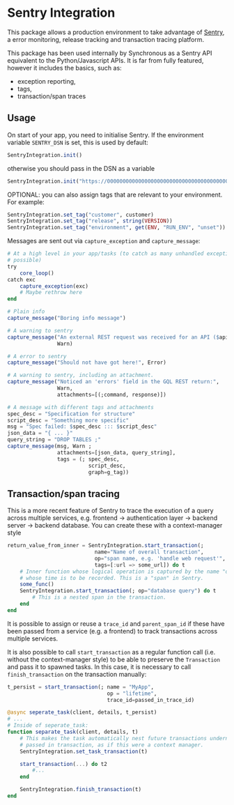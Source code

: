 # Sentry Integration

This package allows a production environment to take advantage of
[Sentry](https://sentry.io/), a error monitoring, release tracking and
transaction tracing platform.

This package has been used internally by Synchronous as a
Sentry API equivalent to the Python/Javascript APIs. It is far from fully
featured, however it includes the basics, such as:
- exception reporting,
- tags,
- transaction/span traces

## Usage

On start of your app, you need to initialise Sentry. If the environment variable
`SENTRY_DSN` is set, this is used by default:
```julia
SentryIntegration.init()
```
otherwise you should pass in the DSN as a variable
```julia
SentryIntegration.init("https://0000000000000000000000000000000000000000.ingest.sentry.io/0000000")
```

OPTIONAL: you can also assign tags that are relevant to your environment. For example:
```julia
SentryIntegration.set_tag("customer", customer)
SentryIntegration.set_tag("release", string(VERSION))
SentryIntegration.set_tag("environment", get(ENV, "RUN_ENV", "unset"))
```

Messages are sent out via `capture_exception` and `capture_message`:

```julia
# At a high level in your app/tasks (to catch as many unhandled exceptions as
# possible)
try
    core_loop()
catch exc
    capture_exception(exc)
    # Maybe rethrow here
end
```

```julia
# Plain info
capture_message("Boring info message")
```

```julia
# A warning to sentry
capture_message("An external REST request was received for an API ($api_name) that is unknown",
                Warn)
```
```julia
# A error to sentry
capture_message("Should not have got here!", Error)
```
```julia
# A warning to sentry, including an attachment.
capture_message("Noticed an 'errors' field in the GQL REST return:",
                Warn,
                attachments=[(;command, response)])
```
```julia
# A message with different tags and attachments
spec_desc = "Specification for structure"
script_desc = "Something more specific"
msg = "Spec failed: $spec_desc ::: $script_desc"
json_data = "{ ... }"
query_string = "DROP TABLES ;"
capture_message(msg, Warn ;
                attachments=[json_data, query_string],
                tags = (; spec_desc,
                          script_desc,
                          graph=g_tag))
```

## Transaction/span tracing

This is a more recent feature of Sentry to trace the execution of a query across
multiple services, e.g. frontend -> authentication layer -> backend server ->
backend database. You can create these with a context-manager style

```julia
return_value_from_inner = SentryIntegration.start_transaction(;
                            name="Name of overall transaction",
                            op="span name, e.g. 'handle web request'",
                            tags=[:url => some_url]) do t
    # Inner function whose logical operation is captured by the name "op" and
    # whose time is to be recorded. This is a "span" in Sentry.
    some_func()
    SentryIntegration.start_transaction(; op="database query") do t
        # This is a nested span in the transaction.
    end
end
```

It is possible to assign or reuse a `trace_id` and `parent_span_id` if these
have been passed from a service (e.g. a frontend) to track transactions across
multiple services.

It is also possible to call `start_transaction` as a regular function call (i.e.
without the context-manager style) to be able to preserve the `Transaction` and
pass it to spawned tasks. In this case, it is necessary to call
`finish_transaction` on the transaction manually:

```julia
t_persist = start_transaction(; name = "MyApp",
                                op = "lifetime",
                                trace_id=passed_in_trace_id)

@async seperate_task(client, details, t_persist)
# ...
# Inside of seperate_task:
function separate_task(client, details, t)
    # This makes the task automatically nest future transactions underneath the
    # passed in transaction, as if this were a context manager.
    SentryIntegration.set_task_transaction(t)

    start_transaction(...) do t2
        #...
    end

    SentryIntegration.finish_transaction(t)
end
```
